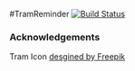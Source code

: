 #TramReminder [![Build Status](https://travis-ci.org/TUNER88/TramReminder.svg?branch=master)](https://travis-ci.org/TUNER88/TramReminder)




### Acknowledgements
Tram Icon [desgined by Freepik](http://www.flaticon.com/free-icon/tram-car_64350)
